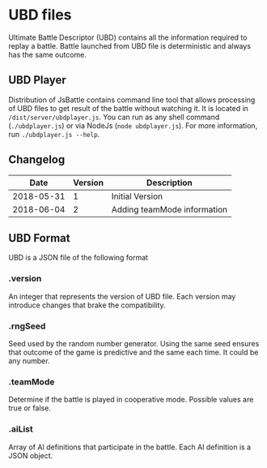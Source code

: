 # UBD files
Ultimate Battle Descriptor (UBD) contains all the information required to replay a battle. Battle launched from UBD file is deterministic and always has the same outcome.

## UBD Player
Distribution of JsBattle contains command line tool that allows processing of UBD files to get result of the battle without watching it. It is located in `/dist/server/ubdplayer.js`. You can run as any shell command (`./ubdplayer.js`) or via NodeJs (`node ubdplayer.js`). For more information, run `./ubdplayer.js --help`.

## Changelog

Date         | Version  | Description
-------------|----------|-------------------
2018-05-31   |        1 | Initial Version
2018-06-04   |        2 | Adding teamMode information


## UBD Format
UBD is a JSON file of the following format

### .version
An integer that represents the version of UBD file. Each version may introduce changes that brake the compatibility.

### .rngSeed
Seed used by the random number generator. Using the same seed ensures that outcome of the game is predictive and the same each time. It could be any number.

### .teamMode
Determine if the battle is played in cooperative mode. Possible values are true or false.

### .aiList
Array of AI definitions that participate in the battle. Each AI definition is a JSON object.
